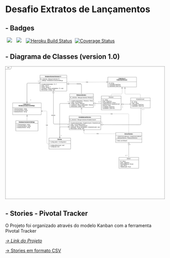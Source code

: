 <html>
    <head>
    </head>
    <body>
        <h1>Desafio Extratos de Lançamentos</h1>
        <h2>- Badges</h2>
        <div>
            <a href="https://travis-ci.org/MulanSales/DesafioExtratos"><img hspace=5px src="https://travis-ci.org/MulanSales/DesafioExtratos.svg?branch=master"/></a>
            <a href="https://codeclimate.com/github/MulanSales/DesafioExtratos/maintainability"><img hspace=5px src="https://api.codeclimate.com/v1/badges/731b5d8ba6191fd92be6/maintainability" /></a>
            <a href='https://extratos-api.herokuapp.com/swagger/index.html'><img hspace=5px src='https://heroku-badge.herokuapp.com/?app=extratos-api&style=flat&svg=1&root=swagger/index.html' alt='Heroku Build Status' /></a>
            <a href='https://coveralls.io/github/MulanSales/DesafioExtratos?branch=master'><img src='https://coveralls.io/repos/github/MulanSales/DesafioExtratos/badge.svg?branch=master' alt='Coverage Status' /></a>
        </div>
        <h2 vspace=5px>- Diagrama de Classes (version 1.0)</h2>
        <div>
            <img src="./public/img/ClassDiagram.png" />
        </div>
        <h2 vspace=5px>- Stories - Pivotal Tracker</h2>
        <div>
            <p>O Projeto foi organizado através do modelo Kanban com a ferramenta Pivotal Tracker</p>
            <a href="https://www.pivotaltracker.com/n/projects/2417244"><cite>-> Link do Projeto</cite></a>
            <a href="./public/stories/desafioextratos_stories.csv"><p>-> Stories em formato CSV</p></a>
        </div>
    </body>
</html>
